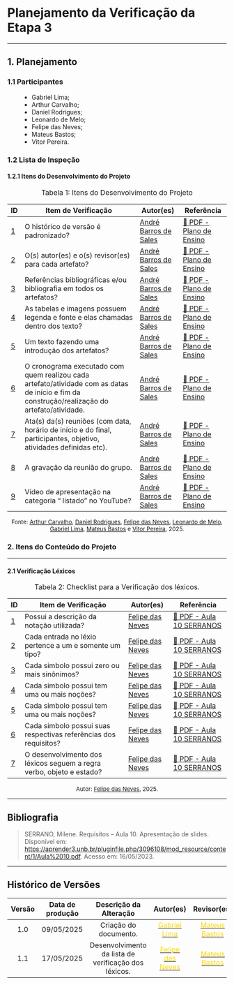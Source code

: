 # Planejamento da Verificação da Etapa 3

---

## 1. Planejamento


### 1.1 Participantes
<ul style="text-align: justify; padding-left: 4em; margin-top: 0.5em;">
<li>Gabriel Lima;
<li>Arthur Carvalho;
<li>Daniel Rodrigues;
<li>Leonardo de Melo;
<li>Felipe das Neves;
<li>Mateus Bastos;
<li>Vitor Pereira.
</ul>

### 1.2 Lista de Inspeção

#### 1.2.1 Itens do Desenvolvimento do Projeto
<font size="3"><p style="text-align: center">Tabela 1: Itens do Desenvolvimento do Projeto</p></font> 

| ID | Item de Verificação | Autor(es) | Referência |
|------|-------|------|---------|
| <a href="#REF08">1</a> | O histórico de versão é padronizado? | [André Barros de Sales](https://sigaa.unb.br/sigaa/public/docente/portal.jsf?siape=1314342) |  <a href="https://raw.githubusercontent.com/Requisitos-de-Software/2025.1-CelularSeguro/main/Docs/assets/pdf/verificacao/Lista de Verifificação - Plano_de_Ensino RE 012025 Turma 03 v2.pdf" target="_blank">📄 PDF - Plano de Ensino </a> | 
| <a href="#REF09">2</a> | O(s) autor(es) e o(s) revisor(es) para cada artefato? | [André Barros de Sales](https://sigaa.unb.br/sigaa/public/docente/portal.jsf?siape=1314342) | <a href="https://raw.githubusercontent.com/Requisitos-de-Software/2025.1-CelularSeguro/main/Docs/assets/pdf/verificacao/Lista de Verifificação - Plano_de_Ensino RE 012025 Turma 03 v2.pdf" target="_blank">📄 PDF - Plano de Ensino </a>  | 
| <a href="#REF10">3</a> | Referências bibliográficas e/ou bibliografia em todos os artefatos? | [André Barros de Sales](https://sigaa.unb.br/sigaa/public/docente/portal.jsf?siape=1314342) | <a href="https://raw.githubusercontent.com/Requisitos-de-Software/2025.1-CelularSeguro/main/Docs/assets/pdf/verificacao/Lista de Verifificação - Plano_de_Ensino RE 012025 Turma 03 v2.pdf" target="_blank">📄 PDF - Plano de Ensino </a> | 
| <a href="#REF11">4</a> | As tabelas e imagens possuem legenda e fonte e elas chamadas dentro dos texto? | [André Barros de Sales](https://sigaa.unb.br/sigaa/public/docente/portal.jsf?siape=1314342) | <a href="https://raw.githubusercontent.com/Requisitos-de-Software/2025.1-CelularSeguro/main/Docs/assets/pdf/verificacao/Lista de Verifificação - Plano_de_Ensino RE 012025 Turma 03 v2.pdf" target="_blank">📄 PDF - Plano de Ensino </a> | 
| <a href="#REF12">5</a> | Um texto fazendo uma introdução dos artefatos? | [André Barros de Sales](https://sigaa.unb.br/sigaa/public/docente/portal.jsf?siape=1314342) | <a href="https://raw.githubusercontent.com/Requisitos-de-Software/2025.1-CelularSeguro/main/Docs/assets/pdf/verificacao/Lista de Verifificação - Plano_de_Ensino RE 012025 Turma 03 v2.pdf" target="_blank">📄 PDF - Plano de Ensino </a> | 
| <a href="#REF13">6</a> | O cronograma executado com quem realizou cada artefato/atividade com as datas de início e fim da construção/realização do artefato/atividade. | [André Barros de Sales](https://sigaa.unb.br/sigaa/public/docente/portal.jsf?siape=1314342) | <a href="https://raw.githubusercontent.com/Requisitos-de-Software/2025.1-CelularSeguro/main/Docs/assets/pdf/verificacao/Lista de Verifificação - Plano_de_Ensino RE 012025 Turma 03 v2.pdf" target="_blank">📄 PDF - Plano de Ensino </a> | 
| <a href="#REF14">7</a> | Ata(s) da(s) reuniões (com data, horário de início e do final, participantes, objetivo, atividades definidas etc). | [André Barros de Sales](https://sigaa.unb.br/sigaa/public/docente/portal.jsf?siape=1314342) | <a href="https://raw.githubusercontent.com/Requisitos-de-Software/2025.1-CelularSeguro/main/Docs/assets/pdf/verificacao/Lista de Verifificação - Plano_de_Ensino RE 012025 Turma 03 v2.pdf" target="_blank">📄 PDF - Plano de Ensino </a> | 
| <a href="#REF15">8</a> | A gravação da reunião do grupo. | [André Barros de Sales](https://sigaa.unb.br/sigaa/public/docente/portal.jsf?siape=1314342) | <a href="https://raw.githubusercontent.com/Requisitos-de-Software/2025.1-CelularSeguro/main/Docs/assets/pdf/verificacao/Lista de Verifificação - Plano_de_Ensino RE 012025 Turma 03 v2.pdf" target="_blank">📄 PDF - Plano de Ensino </a> | 
| <a href="#REF16">9</a> | Vídeo de apresentação na categoria “ listado” no YouTube? | [André Barros de Sales](https://sigaa.unb.br/sigaa/public/docente/portal.jsf?siape=1314342) | <a href="https://raw.githubusercontent.com/Requisitos-de-Software/2025.1-CelularSeguro/main/Docs/assets/pdf/verificacao/Lista de Verifificação - Plano_de_Ensino RE 012025 Turma 03 v2.pdf" target="_blank">📄 PDF - Plano de Ensino </a> | 

<font size="2"><p style="text-align: center">Fonte: [Arthur Carvalho](https://github.com/arthurlleite), [Daniel Rodrigues](https://github.com/zDrNz), [Felipe das Neves](https://github.com/FelipeFreire-gf), [Leonardo de Melo](https://github.com/leozinlima), [Gabriel Lima](https://github.com/gabriel-lima258), [Mateus Bastos](https://github.com/MateuSansete) e [Vitor Pereira](https://github.com/Bessazs), 2025.</p></font>

### 2. Itens do Conteúdo do Projeto

---

#### 2.1 Verificação Léxicos
<font size="3"><p style="text-align: center">Tabela 2: Checklist para a Verificação dos léxicos.</p></font> 

| ID | Item de Verificação | Autor(es) | Referência |
|------|-------|------|---------|
| <a href="#REF08">1</a> | Possui a descrição da notação utilizada? | [Felipe das Neves](https://github.com/FelipeFreire-gf) |  <a href="https://raw.githubusercontent.com/Requisitos-de-Software/2025.1-CelularSeguro/main/Docs/assets/pdf/Aula_10_lexicos_milene.pdf" target="_blank">📄 PDF - Aula 10 SERRANOS </a> | 
| <a href="#REF08">2</a> | Cada entrada no léxio pertence a um e somente um tipo? | [Felipe das Neves](https://github.com/FelipeFreire-gf) |  <a href="https://raw.githubusercontent.com/Requisitos-de-Software/2025.1-CelularSeguro/main/Docs/assets/pdf/Aula_10_lexicos_milene.pdf" target="_blank">📄 PDF - Aula 10 SERRANOS </a> | 
| <a href="#REF08">3</a> | Cada simbolo possui zero ou mais sinônimos? | [Felipe das Neves](https://github.com/FelipeFreire-gf) |  <a href="https://raw.githubusercontent.com/Requisitos-de-Software/2025.1-CelularSeguro/main/Docs/assets/pdf/Aula_10_lexicos_milene.pdf" target="_blank">📄 PDF - Aula 10 SERRANOS </a> | 
| <a href="#REF08">4</a> | Cada simbolo possui tem uma ou mais noções? | [Felipe das Neves](https://github.com/FelipeFreire-gf) |  <a href="https://raw.githubusercontent.com/Requisitos-de-Software/2025.1-CelularSeguro/main/Docs/assets/pdf/Aula_10_lexicos_milene.pdf" target="_blank">📄 PDF - Aula 10 SERRANOS </a> | 
| <a href="#REF08">5</a> | Cada simbolo possui tem uma ou mais noções? | [Felipe das Neves](https://github.com/FelipeFreire-gf) |  <a href="https://raw.githubusercontent.com/Requisitos-de-Software/2025.1-CelularSeguro/main/Docs/assets/pdf/Aula_10_lexicos_milene.pdf" target="_blank">📄 PDF - Aula 10 SERRANOS </a> | 
| <a href="#REF08">6</a> | Cada simbolo possui suas respectivas referências dos requisitos? | [Felipe das Neves](https://github.com/FelipeFreire-gf) |  <a href="https://raw.githubusercontent.com/Requisitos-de-Software/2025.1-CelularSeguro/main/Docs/assets/pdf/Aula_10_lexicos_milene.pdf" target="_blank">📄 PDF - Aula 10 SERRANOS </a> | 
| <a href="#REF08">7</a> | O desenvolvimento dos léxicos seguem a regra verbo, objeto e estado? | [Felipe das Neves](https://github.com/FelipeFreire-gf) |  <a href="https://raw.githubusercontent.com/Requisitos-de-Software/2025.1-CelularSeguro/main/Docs/assets/pdf/Aula_10_lexicos_milene.pdf" target="_blank">📄 PDF - Aula 10 SERRANOS </a> | 

<font size="2"><p style="text-align: center">Autor: [Felipe das Neves](https://github.com/FelipeFreire-gf), 2025.</p></font>

---


## Bibliografia

> <a name="ref1"></a> SERRANO, Milene. Requisitos – Aula 10. Apresentação de slides. Disponível em: https://aprender3.unb.br/pluginfile.php/3096108/mod_resource/content/1/Aula%2010.pdf. Acesso em: 16/05/2023.

---

## Histórico de Versões 

| Versão | Data de produção   | Descrição da Alteração                               | Autor(es)             | Revisor(es)      |Data de Revisão |
| :----: | :----------------: | :--------------------------------------------------: | :-------------------: | :-------------:  |  :-----------: |
| 1.0  | 09/05/2025 | Criação do documento.  | [<span style="color:gold;">Gabriel Lima</span>](https://github.com/gabriel-lima258)| [<span style="color:gold;">Mateus Bastos</span>](https://github.com/Bessazs) | 09/05/2025|
| 1.1  | 17/05/2025 | Desenvolvimento da lista de verificação dos léxicos.  | [<span style="color:gold;">Felipe das Neves</span>](https://github.com/FelipeFreire-gf)| [<span style="color:gold;">Mateus Bastos</span>](https://github.com/Bessazs) | 17/05/2025|